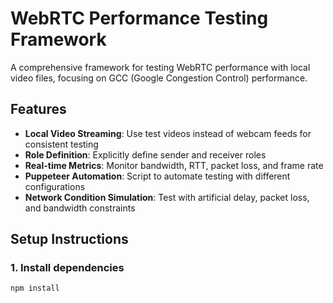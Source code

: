 # WebRTC Performance Testing Framework

A comprehensive framework for testing WebRTC performance with local video files, focusing on GCC (Google Congestion Control) performance.

## Features

- **Local Video Streaming**: Use test videos instead of webcam feeds for consistent testing
- **Role Definition**: Explicitly define sender and receiver roles
- **Real-time Metrics**: Monitor bandwidth, RTT, packet loss, and frame rate
- **Puppeteer Automation**: Script to automate testing with different configurations
- **Network Condition Simulation**: Test with artificial delay, packet loss, and bandwidth constraints

## Setup Instructions

### 1. Install dependencies

```bash
npm install
